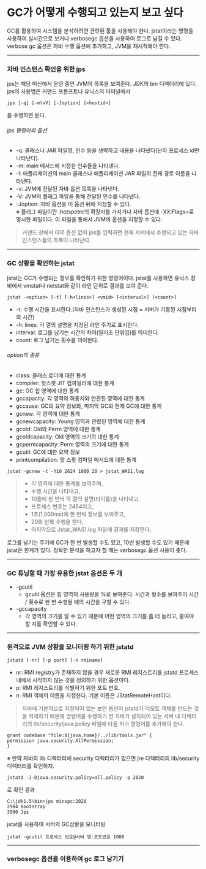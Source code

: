 # GC가 어떻게 수행되고 있는지 보고 싶다
GC를 활용하여 시스템을 분석하려면 관련된 툴을 사용해야 한다. jstat이라는 명령을 사용하여 실시간으로 보거나 verbosegc 옵션을 사용하여 로그로 남길 수 있다.<br/>
verbose gc 옵션은 자바 수행 옵션에 추가하고, JVM을 재시작해야 한다.
<hr/>

### 자바 인스턴스 확인을 위한 jps
jps는 해당 머신에서 운영 중인 JVM의 목록을 보여준다. JDK의 bin 디렉터리에 있다. jps의 사용법은 커맨드 프롬프트나 유닉스의 터미널에서
```
jps [-q] [-mlvV] [-Joption] [<hostid>]
```
를 수행하면 된다.

###### jps 명령어의 옵션
* -q: 클래스나 JAR 파일명, 인수 등을 생략하고 내용을 나타낸다(단지 프로세스 id만 나타난다).
* -m: main 메서드에 지정한 인수들을 나타낸다.
* -l: 애플리케이션의 main 클래스나 애플리케이션 JAR 파일의 전체 경로 이름을 나타낸다.
* -v: JVM에 전달된 자바 옵션 목록을 나타낸다.
* -V: JVM의 플래그 파일을 통해 전달된 인수를 나타낸다.
* -Joption: 자바 옵션을 이 옵션 뒤에 지정할 수 있다.<br/>
※ 플래그 파일이란 .hotspotrc의 확장자를 가지거나 자바 옵션에 -XX:Flags=<file name>로 명시한 파일이다. 이 파일을 통해서 JVM의 옵션을 지정할 수 있다.

> 커맨드 창에서 아무 옵션 없이 jps를 입력하면 현재 서버에서 수행되고 있는 자바 인스턴스들의 목록이 나타난다.
<hr/>

### GC 상황을 확인하는 jstat
jstat는 GC가 수행되는 정보를 확인하기 위한 명령어이다. jstat를 사용하면 유닉스 장비에서 vmstat나 netstat와 같이 라인 단위로 결과를 보여 준다.
```
jstat -<option> [-t] [-h<lines>] <vmid> [<interval>] [<count>]
```
* -t: 수행 시간을 표시한다.(자바 인스턴스가 생성된 시점 = 서버가 기동된 시점부터의 시간)
* -h: lines: 각 열의 설명을 지정된 라인 주기로 표시한다.
* interval: 로그를 남기는 시간의 차이(밀리초 단위임)를 의미한다.
* count: 로그 남기는 횟수를 의미한다.

###### option의 종류
* class: 클래스 로더에 대한 통계
* compiler: 핫스팟 JIT 컴파일러에 대한 통계
* gc: GC 힙 영역에 대한 통계
* gccapacity: 각 영역의 허용치와 연관된 영역에 대한 통계
* gccause: GC의 요약 정보와, 마지막 GC와 현재 GC에 대한 통계
* gcnew: 각 영역에 대한 통계
* gcnewcapacity: Young 영역과 관련된 영역에 대한 통계
* gcold: Old와 Perm 영역에 대한 통계
* gcoldcapacity: Old 영역의 크기의 대한 통계
* gcpermcapacity: Perm  영역의 크기에 대한 통계
* gcutil: GC에 대한 요약 정보
* printcompilation: 핫 스팟 컴파일 메서드에 대한 통계
```
jstat -gcnew -t -h10 2624 1000 20 > jstat_WAS1.log
```
> * 각 영역에 대한 통계를 보여주며, 
> * 수행 시간을 나타내고, 
> * 10줄에 한 번씩 각 열의 설명(타이틀)을 나타내고, 
> * 프로세스 번호는 2464이고, 
> * 1초(1,000ms)에 한 번씩 정보를 보여주고, 
> * 20회 반복 수행을 한다.
> * 마지막으로 Jstat_WAS1.log 파일에 결과를 저장한다.

로그를 남기는 주기에 GC가 한 번 발생할 수도 있고, 10번 발생할 수도 있기 때문에 jstat은 한계가 있다. 정확한 분석을 하고자 할 때는 verbosegc 옵션 사용이 좋다.
<hr/>

### GC 튜닝할 때 가장 유용한 jstat 옵션은 두 개
* -gcutil
  * gcutil 옵션은 힙 영역의 사용량을 %로 보여준다. 시간과 횟수를 보여주어 시간 / 횟수로 한 번 수행될 때의 시간을 구할 수 있다.
* -gccapacity
  * 각 영역의 크기를 알 수 있기 때문에 어떤 영역의 크기를 좀 더 늘리고, 줄여야 할 지를 확인할 수 있다.
<hr/>

### 원격으로 JVM 상황을 모니터링 하기 위한 jstatd
```
jstatd [-nr] [-p port] [-n rminame]
```
* nr: RMI registry가 존재하지 않을 경우 새로운 RMI 레지스트리를 jstatd 프로세스 내에서 시작하지 않는 것을 정의하기 위한 옵션이다.
* p: RMI 레지스트리를 식별하기 위한 포트 번호.
* n: RMI 객체의 이름을 지정한다. 기본 이름은 JStatRemoteHost이다.

> 자바에 기본적으로 지정되어 있는 보안 옵션이 jstatd가 리모트 객체를 만드는 것을 억제하기 때문에 명령어를 수행하기 전 자바가 설치되어 있는 서버 내 
디렉터리의 lib/security/java.policy 파일에 다음 허가 명령어를 추가해야 한다.
```
grant codebase "file:${java.home}/../lib/tools.jar" {
permission java.security.AllPermission;
}
```
※ 만약 자바의 lib 디렉터리에 security 디렉터리가 없으면 jre 디렉터리의 lib/security 디렉터리를 확인하자.
```
jstatd -J-Djava.security.policy=all.policy -p 2020
```
로 확인 결과
```
C:\jdk1.5\bin>jps minspc:2020
2904 Bootstrap
3500 Jps
```
jstat를 사용하여 서버의 GC상황을 모니터링
```
jstat -gcutil 프로세스 번호@서버 명:포트번호 1000
```
<hr/>

### verbosegc 옵션을 이용하여 gc 로그 남기기

